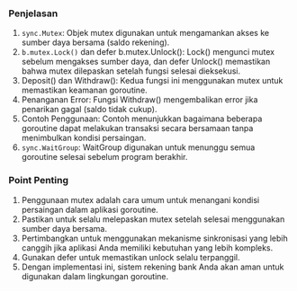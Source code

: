 ### Penjelasan
1. `sync.Mutex`: Objek mutex digunakan untuk mengamankan akses ke sumber daya bersama (saldo rekening).
2. `b.mutex.Lock()` dan defer b.mutex.Unlock(): Lock() mengunci mutex sebelum mengakses sumber daya, dan defer Unlock() memastikan bahwa mutex dilepaskan setelah fungsi selesai dieksekusi.
3. Deposit() dan Withdraw(): Kedua fungsi ini menggunakan mutex untuk memastikan keamanan goroutine.
4. Penanganan Error: Fungsi Withdraw() mengembalikan error jika penarikan gagal (saldo tidak cukup).
5. Contoh Penggunaan: Contoh menunjukkan bagaimana beberapa goroutine dapat melakukan transaksi secara bersamaan tanpa menimbulkan kondisi persaingan.
6. `sync.WaitGroup`: WaitGroup digunakan untuk menunggu semua goroutine selesai sebelum program berakhir.
### Point Penting
1. Penggunaan mutex adalah cara umum untuk menangani kondisi persaingan dalam aplikasi goroutine.
2. Pastikan untuk selalu melepaskan mutex setelah selesai menggunakan sumber daya bersama.
3. Pertimbangkan untuk menggunakan mekanisme sinkronisasi yang lebih canggih jika aplikasi Anda memiliki kebutuhan yang lebih kompleks.
4. Gunakan defer untuk memastikan unlock selalu terpanggil.
5. Dengan implementasi ini, sistem rekening bank Anda akan aman untuk digunakan dalam lingkungan goroutine.
